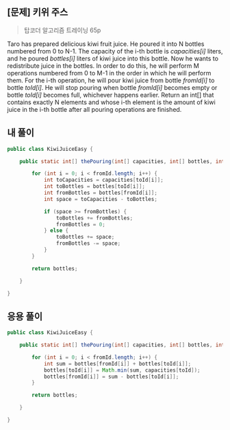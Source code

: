 ## [문제] 키위 주스
> 탑코더 알고리즘 트레이닝 65p

Taro has prepared delicious kiwi fruit juice. He poured it into N bottles numbered from 0 to N-1. The capacity of the i-th bottle is *capacities[i]* liters, and he poured *bottles[i]* liters of kiwi juice into this bottle.
Now he wants to redistribute juice in the bottles. In order to do this, he will perform M operations numbered from 0 to M-1 in the order in which he will perform them. For the i-th operation, he will pour kiwi juice from bottle *fromId[i]* to bottle *toId[i]*. He will stop pouring when bottle *fromId[i]* becomes empty or bottle *toId[i]* becomes full, whichever happens earlier.
Return an int[] that contains exactly N elements and whose i-th element is the amount of kiwi juice in the i-th bottle after all pouring operations are finished.

## 내 풀이
```java
public class KiwiJuiceEasy {

	public static int[] thePouring(int[] capacities, int[] bottles, int[] fromId, int[] toId) {

		for (int i = 0; i < fromId.length; i++) {
			int toCapacities = capacities[toId[i]];
			int toBottles = bottles[toId[i]];
			int fromBottles = bottles[fromId[i]];
			int space = toCapacities - toBottles;

			if (space >= fromBottles) {
				toBottles += fromBottles;
				fromBottles = 0;
			} else {
				toBottles += space;
				fromBottles -= space;
			}
		}

		return bottles;

	}

}
```

## 응용 풀이
```java
public class KiwiJuiceEasy {

	public static int[] thePouring(int[] capacities, int[] bottles, int[] fromId, int[] toId) {

		for (int i = 0; i < fromId.length; i++) {
			int sum = bottles[fromId[i]] + bottles[toId[i]];
			bottles[toId[i]] = Math.min(sum, capacities[toId]);
			bottles[fromId[i]] = sum - bottles[toId[i]];
		}

		return bottles;

	}

}
```
